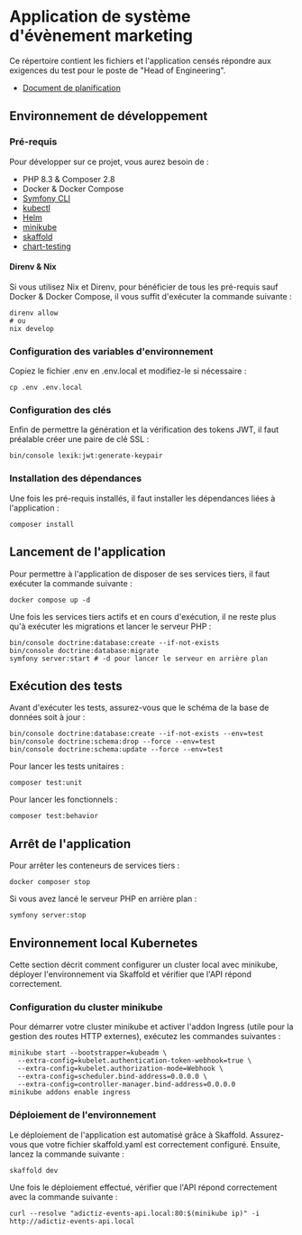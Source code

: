 # Application de système d'évènement marketing

Ce répertoire contient les fichiers et l'application censés répondre aux exigences du test pour le poste de "Head of Engineering".

- [Document de planification](PLANNING.md)

## Environnement de développement

### Pré-requis

Pour développer sur ce projet, vous aurez besoin de :

- PHP 8.3 & Composer 2.8
- Docker & Docker Compose
- [Symfony CLI](https://github.com/symfony-cli/symfony-cli)
- [kubectl](https://kubernetes.io/fr/docs/tasks/tools/install-kubectl/)
- [Helm](https://helm.sh/docs/intro/install/)
- [minikube](https://minikube.sigs.k8s.io/docs/start)
- [skaffold](https://skaffold.dev/docs/install/#standalone-binary)
- [chart-testing](https://github.com/helm/chart-testing)

#### Direnv & Nix

Si vous utilisez Nix et Direnv, pour bénéficier de tous les pré-requis sauf Docker & Docker Compose, il vous suffit d'exécuter la commande suivante :

```shell
direnv allow
# ou
nix develop
```

### Configuration des variables d'environnement

Copiez le fichier .env en .env.local et modifiez-le si nécessaire :

```shell
cp .env .env.local
```

### Configuration des clés

Enfin de permettre la génération et la vérification des tokens JWT, il faut préalable créer une paire de clé SSL :

```shell
bin/console lexik:jwt:generate-keypair
```

### Installation des dépendances

Une fois les pré-requis installés, il faut installer les dépendances liées à l'application :

```shell
composer install
```

## Lancement de l'application

Pour permettre à l'application de disposer de ses services tiers, il faut exécuter la commande suivante :

```shell
docker compose up -d
```

Une fois les services tiers actifs et en cours d'exécution, il ne reste plus qu'à exécuter les migrations et lancer le serveur PHP :

```shell
bin/console doctrine:database:create --if-not-exists
bin/console doctrine:database:migrate
symfony server:start # -d pour lancer le serveur en arrière plan
```

## Exécution des tests

Avant d'exécuter les tests, assurez-vous que le schéma de la base de données soit à jour :

```shell
bin/console doctrine:database:create --if-not-exists --env=test
bin/console doctrine:schema:drop --force --env=test
bin/console doctrine:schema:update --force --env=test
```

Pour lancer les tests unitaires :

```shell
composer test:unit
```

Pour lancer les fonctionnels :

```shell
composer test:behavior
```

## Arrêt de l'application

Pour arrêter les conteneurs de services tiers :

```shell
docker composer stop
```

Si vous avez lancé le serveur PHP en arrière plan :

```shell
symfony server:stop
```

## Environnement local Kubernetes

Cette section décrit comment configurer un cluster local avec minikube, déployer l'environnement via Skaffold et vérifier que l'API répond correctement.

### Configuration du cluster minikube

Pour démarrer votre cluster minikube et activer l'addon Ingress (utile pour la gestion des routes HTTP externes), exécutez les commandes suivantes :

```shell
minikube start --bootstrapper=kubeadm \
  --extra-config=kubelet.authentication-token-webhook=true \
  --extra-config=kubelet.authorization-mode=Webhook \
  --extra-config=scheduler.bind-address=0.0.0.0 \
  --extra-config=controller-manager.bind-address=0.0.0.0
minikube addons enable ingress
```

### Déploiement de l'environnement

Le déploiement de l'application est automatisé grâce à Skaffold. Assurez-vous que votre fichier skaffold.yaml est correctement configuré. Ensuite, lancez la commande suivante :

```shell
skaffold dev
```

Une fois le déploiement effectué, vérifier que l'API répond correctement avec la commande suivante :

```shell
curl --resolve "adictiz-events-api.local:80:$(minikube ip)" -i http://adictiz-events-api.local
```
